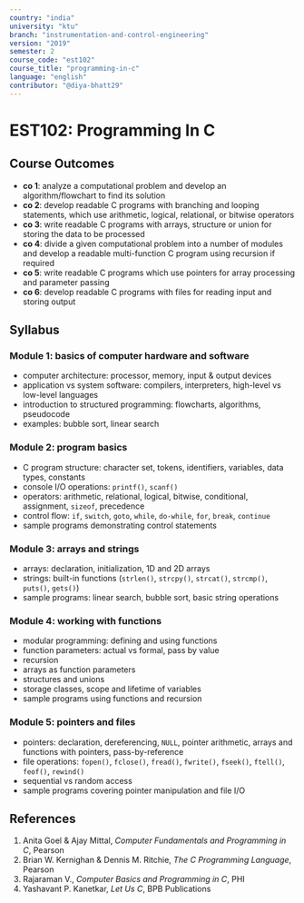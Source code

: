 ```yaml
---
country: "india"
university: "ktu"
branch: "instrumentation-and-control-engineering"
version: "2019"
semester: 2
course_code: "est102"
course_title: "programming-in-c"
language: "english"
contributor: "@diya-bhatt29"
---
```


# EST102: Programming In C

## Course Outcomes

- **co 1**: analyze a computational problem and develop an algorithm/flowchart to find its solution  
- **co 2**: develop readable C programs with branching and looping statements, which use arithmetic, logical, relational, or bitwise operators  
- **co 3**: write readable C programs with arrays, structure or union for storing the data to be processed  
- **co 4**: divide a given computational problem into a number of modules and develop a readable multi-function C program using recursion if required  
- **co 5**: write readable C programs which use pointers for array processing and parameter passing  
- **co 6**: develop readable C programs with files for reading input and storing output  

## Syllabus

### Module 1: basics of computer hardware and software  
- computer architecture: processor, memory, input & output devices  
- application vs system software: compilers, interpreters, high-level vs low-level languages  
- introduction to structured programming: flowcharts, algorithms, pseudocode  
- examples: bubble sort, linear search  

### Module 2: program basics  
- C program structure: character set, tokens, identifiers, variables, data types, constants  
- console I/O operations: `printf()`, `scanf()`  
- operators: arithmetic, relational, logical, bitwise, conditional, assignment, `sizeof`, precedence  
- control flow: `if`, `switch`, `goto`, `while`, `do-while`, `for`, `break`, `continue`  
- sample programs demonstrating control statements  

### Module 3: arrays and strings  
- arrays: declaration, initialization, 1D and 2D arrays  
- strings: built-in functions (`strlen()`, `strcpy()`, `strcat()`, `strcmp()`, `puts()`, `gets()`)  
- sample programs: linear search, bubble sort, basic string operations  

### Module 4: working with functions  
- modular programming: defining and using functions  
- function parameters: actual vs formal, pass by value  
- recursion  
- arrays as function parameters  
- structures and unions  
- storage classes, scope and lifetime of variables  
- sample programs using functions and recursion  

### Module 5: pointers and files  
- pointers: declaration, dereferencing, `NULL`, pointer arithmetic, arrays and functions with pointers, pass-by-reference  
- file operations: `fopen()`, `fclose()`, `fread()`, `fwrite()`, `fseek()`, `ftell()`, `feof()`, `rewind()`  
- sequential vs random access  
- sample programs covering pointer manipulation and file I/O  

## References

1. Anita Goel & Ajay Mittal, *Computer Fundamentals and Programming in C*, Pearson  
2. Brian W. Kernighan & Dennis M. Ritchie, *The C Programming Language*, Pearson  
3. Rajaraman V., *Computer Basics and Programming in C*, PHI  
4. Yashavant P. Kanetkar, *Let Us C*, BPB Publications  

